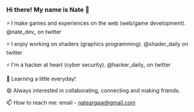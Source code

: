 ### Hi there! My name is Nate 👋

⚡ I make games and experiences on the web (web/game development). @nate_dev_ on twitter

⚡ I enjoy working on shaders (graphics programming). @shader_daily on twitter

⚡ I'm a hacker at heart (cyber security). @hacker_daily_ on twitter

🌱 Learning a little everyday!

😄 Always interested in collaborating, connecting and making friends.

📫 How to reach me: email - nateargaw@gmail.com

<!--
**nargaw/nargaw** is a ✨ _special_ ✨ repository because its `README.md` (this file) appears on your GitHub profile.

Here are some ideas to get you started:

- 🔭 I’m currently working on ...
- 🌱 I’m currently learning ...
- 👯 I’m looking to collaborate on ...
- 🤔 I’m looking for help with ...
- 💬 Ask me about ...
- 📫 How to reach me: ...
- 😄 Pronouns: ...
- ⚡ Fun fact: ...
-->
